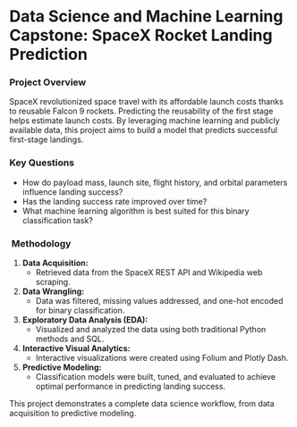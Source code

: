 # Data Science and Machine Learning Capstone: SpaceX Rocket Landing Prediction

### Project Overview

SpaceX revolutionized space travel with its affordable launch costs thanks to reusable Falcon 9 rockets. Predicting the reusability of the first stage helps estimate launch costs. By leveraging machine learning and publicly available data, this project aims to build a model that predicts successful first-stage landings.

### Key Questions

* How do payload mass, launch site, flight history, and orbital parameters influence landing success?
* Has the landing success rate improved over time?
* What machine learning algorithm is best suited for this binary classification task?

### ️ Methodology

1. **Data Acquisition:**
    * Retrieved data from the SpaceX REST API and Wikipedia web scraping.
2. **Data Wrangling:**
    * Data was filtered, missing values addressed, and one-hot encoded for binary classification.
3. **Exploratory Data Analysis (EDA):**
    * Visualized and analyzed the data using both traditional Python methods and SQL.
4. **Interactive Visual Analytics:**
    * Interactive visualizations were created using Folium and Plotly Dash.
5. **Predictive Modeling:**
    * Classification models were built, tuned, and evaluated to achieve optimal performance in predicting landing success.

This project demonstrates a complete data science workflow, from data acquisition to predictive modeling.
